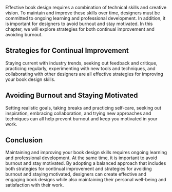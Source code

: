 
Effective book design requires a combination of technical skills and creative vision. To maintain and improve these skills over time, designers must be committed to ongoing learning and professional development. In addition, it is important for designers to avoid burnout and stay motivated. In this chapter, we will explore strategies for both continual improvement and avoiding burnout.

Strategies for Continual Improvement
------------------------------------

Staying current with industry trends, seeking out feedback and critique, practicing regularly, experimenting with new tools and techniques, and collaborating with other designers are all effective strategies for improving your book design skills.

Avoiding Burnout and Staying Motivated
--------------------------------------

Setting realistic goals, taking breaks and practicing self-care, seeking out inspiration, embracing collaboration, and trying new approaches and techniques can all help prevent burnout and keep you motivated in your work.

Conclusion
----------

Maintaining and improving your book design skills requires ongoing learning and professional development. At the same time, it is important to avoid burnout and stay motivated. By adopting a balanced approach that includes both strategies for continual improvement and strategies for avoiding burnout and staying motivated, designers can create effective and engaging book designs while also maintaining their personal well-being and satisfaction with their work.
